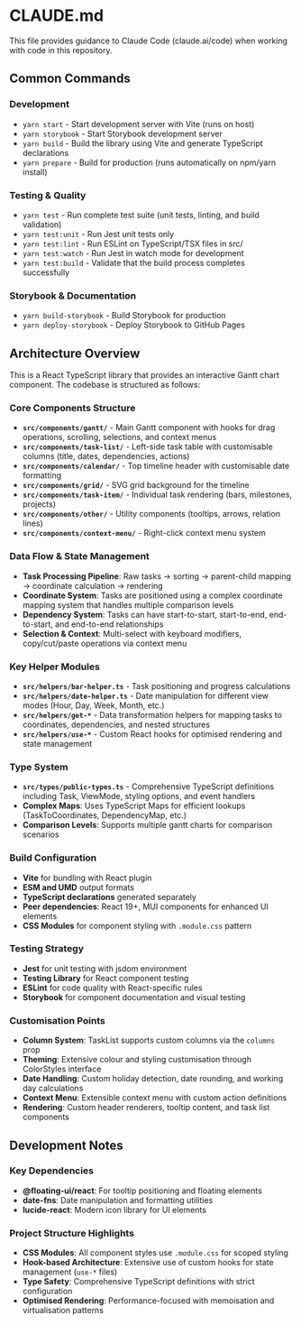 # CLAUDE.md

This file provides guidance to Claude Code (claude.ai/code) when working with code in this repository.

## Common Commands

### Development
- `yarn start` - Start development server with Vite (runs on host)
- `yarn storybook` - Start Storybook development server
- `yarn build` - Build the library using Vite and generate TypeScript declarations
- `yarn prepare` - Build for production (runs automatically on npm/yarn install)

### Testing & Quality
- `yarn test` - Run complete test suite (unit tests, linting, and build validation)
- `yarn test:unit` - Run Jest unit tests only
- `yarn test:lint` - Run ESLint on TypeScript/TSX files in src/
- `yarn test:watch` - Run Jest in watch mode for development
- `yarn test:build` - Validate that the build process completes successfully

### Storybook & Documentation
- `yarn build-storybook` - Build Storybook for production
- `yarn deploy-storybook` - Deploy Storybook to GitHub Pages

## Architecture Overview

This is a React TypeScript library that provides an interactive Gantt chart component. The codebase is structured as follows:

### Core Components Structure
- **`src/components/gantt/`** - Main Gantt component with hooks for drag operations, scrolling, selections, and context menus
- **`src/components/task-list/`** - Left-side task table with customisable columns (title, dates, dependencies, actions)
- **`src/components/calendar/`** - Top timeline header with customisable date formatting
- **`src/components/grid/`** - SVG grid background for the timeline
- **`src/components/task-item/`** - Individual task rendering (bars, milestones, projects)
- **`src/components/other/`** - Utility components (tooltips, arrows, relation lines)
- **`src/components/context-menu/`** - Right-click context menu system

### Data Flow & State Management
- **Task Processing Pipeline**: Raw tasks → sorting → parent-child mapping → coordinate calculation → rendering
- **Coordinate System**: Tasks are positioned using a complex coordinate mapping system that handles multiple comparison levels
- **Dependency System**: Tasks can have start-to-start, start-to-end, end-to-start, and end-to-end relationships
- **Selection & Context**: Multi-select with keyboard modifiers, copy/cut/paste operations via context menu

### Key Helper Modules
- **`src/helpers/bar-helper.ts`** - Task positioning and progress calculations
- **`src/helpers/date-helper.ts`** - Date manipulation for different view modes (Hour, Day, Week, Month, etc.)
- **`src/helpers/get-*`** - Data transformation helpers for mapping tasks to coordinates, dependencies, and nested structures
- **`src/helpers/use-*`** - Custom React hooks for optimised rendering and state management

### Type System
- **`src/types/public-types.ts`** - Comprehensive TypeScript definitions including Task, ViewMode, styling options, and event handlers
- **Complex Maps**: Uses TypeScript Maps for efficient lookups (TaskToCoordinates, DependencyMap, etc.)
- **Comparison Levels**: Supports multiple gantt charts for comparison scenarios

### Build Configuration
- **Vite** for bundling with React plugin
- **ESM and UMD** output formats
- **TypeScript declarations** generated separately
- **Peer dependencies**: React 19+, MUI components for enhanced UI elements
- **CSS Modules** for component styling with `.module.css` pattern

### Testing Strategy
- **Jest** for unit testing with jsdom environment
- **Testing Library** for React component testing
- **ESLint** for code quality with React-specific rules
- **Storybook** for component documentation and visual testing

### Customisation Points
- **Column System**: TaskList supports custom columns via the `columns` prop
- **Theming**: Extensive colour and styling customisation through ColorStyles interface
- **Date Handling**: Custom holiday detection, date rounding, and working day calculations
- **Context Menu**: Extensible context menu with custom action definitions
- **Rendering**: Custom header renderers, tooltip content, and task list components

## Development Notes

### Key Dependencies
- **@floating-ui/react**: For tooltip positioning and floating elements
- **date-fns**: Date manipulation and formatting utilities
- **lucide-react**: Modern icon library for UI elements

### Project Structure Highlights
- **CSS Modules**: All component styles use `.module.css` for scoped styling
- **Hook-based Architecture**: Extensive use of custom hooks for state management (`use-*` files)
- **Type Safety**: Comprehensive TypeScript definitions with strict configuration
- **Optimised Rendering**: Performance-focused with memoisation and virtualisation patterns